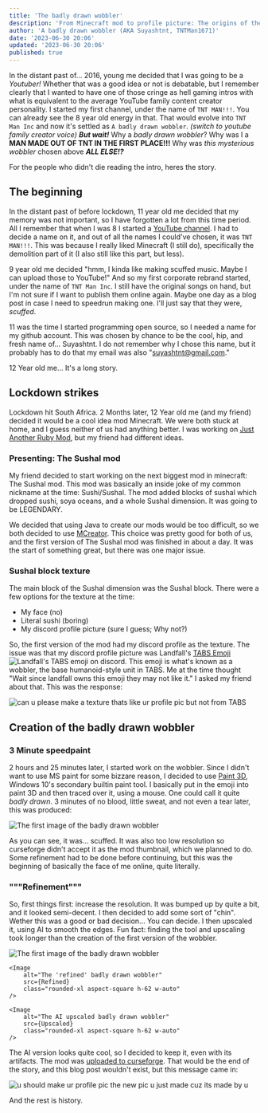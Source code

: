 ```yaml
---
title: 'The badly drawn wobbler'
description: 'From Minecraft mod to profile picture: The origins of the badly drawn wobbler and my other miscellaneous usernames.'
author: 'A badly drawn wobbler (AKA Suyashtnt, TNTMan1671)'
date: '2023-06-30 20:06'
updated: '2023-06-30 20:06'
published: true
---
```


<script>
import Image from '@zerodevx/svelte-img';
import CanPlsMakeTexture from '$lib/pictures/posts/the-wobbler/CanPlsMakeTexture.png?as=optimize'
import FirstImage from '$lib/pictures/posts/the-wobbler/first-image.png?as=optimize'
import Refined from '$lib/pictures/posts/the-wobbler/refined.png?as=optimize'
import Upscaled from '$lib/pictures/posts/the-wobbler/upscaled.png?as=optimize'
import YouShouldMakeItYourPfp from '$lib/pictures/posts/the-wobbler/make-it-your-pfp.png?as=optimize'
</script>

In the distant past of... 2016, young me decided that I was going to be a _Youtuber!_ Whether that was a good idea or not is debatable, but I remember clearly that I wanted to have one of those cringe as hell gaming intros with what is equivalent to the average YouTube family content creator personality. I started my first channel, under the name of `TNT MAN!!!`. You can already see the 8 year old energy in that. That would evolve into `TNT Man Inc` and now it's settled as `A badly drawn wobbler`. _(switch to youtube family creator voice)_ _**But wait!**_ Why a _badly drawn wobbler_? Why was I a **MAN MADE OUT OF TNT IN THE FIRST PLACE!!!** Why was _this mysterious wobbler_ chosen above **_ALL ELSE!?_**

For the people who didn't die reading the intro, heres the story.

## The beginning

In the distant past of before lockdown, 11 year old me decided that my memory was not important, so I have forgotten a lot from this time period. All I remember that when I was 8 I started a [YouTube channel](https://www.youtube.com/@tabiasgeehuman). I had to decide a name on it, and out of all the names I could've chosen, it was `TNT MAN!!!`. This was because I really liked Minecraft (I still do), specifically the demolition part of it (I also still like this part, but less).

9 year old me decided "hmm, I kinda like making scuffed music. Maybe I can upload those to YouTube!" And so my first corporate rebrand started, under the name of `TNT Man Inc`. I still have the original songs on hand, but I'm not sure if I want to publish them online again. Maybe one day as a blog post in case I need to speedrun making one. I'll just say that they were, _scuffed_.

11 was the time I started programming open source, so I needed a name for my github account. This was chosen by chance to be the cool, hip, and fresh name of... Suyashtnt. I do not remember why I chose this name, but it probably has to do that my email was also "<suyashtnt@gmail.com>."

12 Year old me... It's a long story.

## Lockdown strikes

Lockdown hit South Africa. 2 Months later, 12 Year old me (and my friend) decided it would be a cool idea mod Minecraft. We were both stuck at home, and I guess neither of us had anything better. I was working on [Just Another Ruby Mod](https://www.curseforge.com/minecraft/mc-mods/just-another-ruby-mod), but my friend had different ideas.

### Presenting: The Sushal mod

My friend decided to start working on the next biggest mod in minecraft: The Sushal mod. This mod was basically an inside joke of my common nickname at the time: Sushi/Sushal. The mod added blocks of sushal which dropped sushi, soya oceans, and a whole Sushal dimension. It was going to be LEGENDARY.

We decided that using Java to create our mods would be too difficult, so we both decided to use [MCreator](https://mcreator.net/). This choice was pretty good for both of us, and the first version of The Sushal mod was finished in about a day. It was the start of something great, but there was one major issue.

### Sushal block texture

The main block of the Sushal dimension was the Sushal block. There were a few options for the texture at the time:

-   My face (no)
-   Literal sushi (boring)
-   My discord profile picture (sure I guess; Why not?)

So, the first version of the mod had my discord profile as the texture. The issue was that my discord profile picture was Landfall's [TABS Emoji](https://cdn.discordapp.com/emojis/230177740454625281.webp?quality=lossless) <Image src="https://cdn.discordapp.com/emojis/230177740454625281.webp?quality=lossless" alt="Landfall's TABS emoji on discord" class="important-h-auto important-w-[1em] align-middle inline-block" />. This emoji is what's known as a wobbler, the base humanoid-style unit in TABS. Me at the time thought "Wait since landfall owns this emoji they may not like it." I asked my friend about that. This was the response:

<Image
    alt="can u please make a texture thats like ur profile pic but not from TABS"
    src={CanPlsMakeTexture}
    class="rounded-xl"
/>

## Creation of the badly drawn wobbler

### 3 Minute speedpaint

2 hours and 25 minutes later, I started work on the wobbler. Since I didn't want to use MS paint for some bizzare reason, I decided to use [Paint 3D](https://apps.microsoft.com/store/detail/paint-3d/9NBLGGH5FV99), Windows 10's secondary builtin paint tool. I basically put in the emoji into paint 3D and then traced over it, using a mouse. One could call it quite _badly drawn_. 3 minutes of no blood, little sweat, and not even a tear later, this was produced:

<Image
    alt="The first image of the badly drawn wobbler"
    src={FirstImage}
    class="rounded-xl"
/>

As you can see, it was... scuffed. It was also too low resolution so curseforge didn't accept it as the mod thumbnail, which we planned to do. Some refinement had to be done before continuing, but this was the beginning of basically the face of me online, quite literally.

### """Refinement"""

So, first things first: increase the resolution. It was bumped up by quite a bit, and it looked semi-decent. I then decided to add some sort of "chin". Wether this was a good or bad decision... You can decide. I then upscaled it, using AI to smooth the edges. Fun fact: finding the tool and upscaling took longer than the creation of the first version of the wobbler.

<div class="grid grid-rows-3 md:grid-cols-3 gap-3 md:important-h-62">
    <Image
        alt="The first image of the badly drawn wobbler"
        src={FirstImage}
        class="rounded-xl aspect-square h-62 w-auto"
    />

    <Image
        alt="The 'refined' badly drawn wobbler"
        src={Refined}
        class="rounded-xl aspect-square h-62 w-auto"
    />

    <Image
        alt="The AI upscaled badly drawn wobbler"
        src={Upscaled}
        class="rounded-xl aspect-square h-62 w-auto"
    />

</div>

The AI version looks quite cool, so I decided to keep it, even with its artifacts. The mod was [uploaded to curseforge](https://www.curseforge.com/minecraft/mc-mods/sushal). That would be the end of the story, and this blog post wouldn't exist, but this message came in:

<Image
    alt="u should make ur profile pic the new pic u just made cuz its made by u"
    src={YouShouldMakeItYourPfp}
    class="rounded-xl"
/>

And the rest is history.
